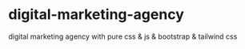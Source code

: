# digital-marketing-agency
digital marketing agency with pure css &amp; js &amp; bootstrap &amp; tailwind css
